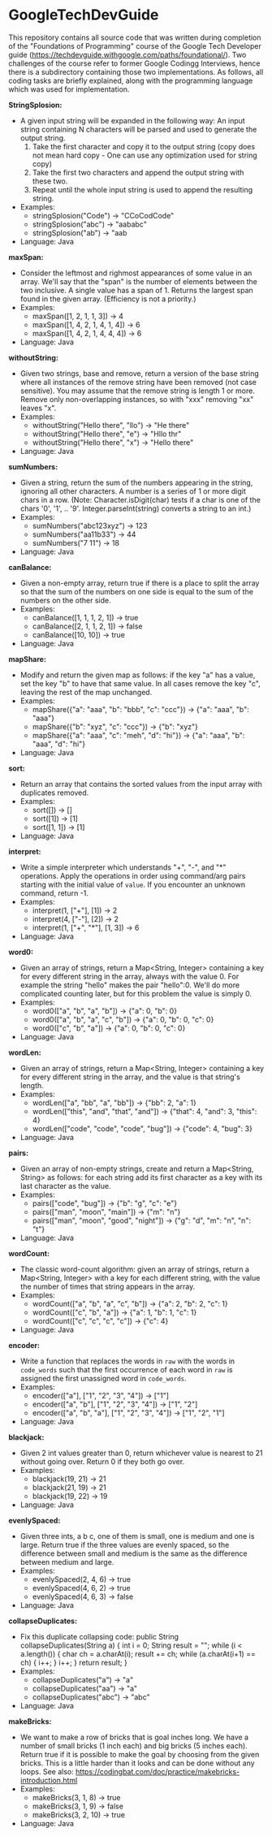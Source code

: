 # GoogleTechDevGuide

This repository contains all source code that was written during completion of the "Foundations of Programming" course of the Google Tech Developer guide (https://techdevguide.withgoogle.com/paths/foundational/). Two challenges of the course refer to former Google Codingg Interviews, hence there is a subdirectory containing those two implementations. As follows, all coding tasks are briefly explained, along with the programming language which was used for implementation.

<b>StringSplosion:</b>
- A given input string will be expanded in the following way: 
  An input string containing N characters will be parsed and used to generate the output string.
    1. Take the first character and copy it to the output string (copy does not mean hard copy - One can use any optimization used for string copy)
    2. Take the first two characters and append the output string with these two.
    3. Repeat until the whole input string is used to append the resulting string.
- Examples:
    - stringSplosion("Code")  →   "CCoCodCode"
    - stringSplosion("abc")   →   "aababc"
    - stringSplosion("ab")    →   "aab
- Language:   Java    
        
<b>maxSpan:</b>
- Consider the leftmost and righmost appearances of some value in an array. We'll say that the "span" is the number of elements between the two inclusive. A single value has a span of 1. Returns the largest span found in the given array. (Efficiency is not a priority.)
- Examples:
    - maxSpan([1, 2, 1, 1, 3])        →   4
    - maxSpan([1, 4, 2, 1, 4, 1, 4])  →   6
    - maxSpan([1, 4, 2, 1, 4, 4, 4])  →   6
- Language:   Java    
    
<b>withoutString:</b>    
- Given two strings, base and remove, return a version of the base string where all instances of the remove string have been removed (not case sensitive). You may assume that the remove string is length 1 or more. Remove only non-overlapping instances, so with "xxx" removing "xx" leaves "x".
- Examples:
    - withoutString("Hello there", "llo") →   "He there"
    - withoutString("Hello there", "e")   →   "Hllo thr"
    - withoutString("Hello there", "x")   →   "Hello there"
- Language:   Java    
    
<b>sumNumbers:</b>
- Given a string, return the sum of the numbers appearing in the string, ignoring all other characters. A number is a series of 1 or more digit chars in a row. (Note: Character.isDigit(char) tests if a char is one of the chars '0', '1', .. '9'. Integer.parseInt(string) converts a string to an int.)
- Examples:
    - sumNumbers("abc123xyz") →   123
    - sumNumbers("aa11b33")   →   44
    - sumNumbers("7 11")      →   18
- Language:   Java    
    
<b>canBalance:</b>
- Given a non-empty array, return true if there is a place to split the array so that the sum of the numbers on one side is equal to the sum of the numbers on the other side.
- Examples:
    - canBalance([1, 1, 1, 2, 1]) → true
    - canBalance([2, 1, 1, 2, 1]) → false
    - canBalance([10, 10]) → true
- Language:   Java    
    
<b>mapShare:</b>
- Modify and return the given map as follows: if the key "a" has a value, set the key "b" to have that same value. In all cases remove the key "c", leaving the rest of the map unchanged.
- Examples:
    - mapShare({"a": "aaa", "b": "bbb", "c": "ccc"}) → {"a": "aaa", "b": "aaa"}
    - mapShare({"b": "xyz", "c": "ccc"}) → {"b": "xyz"}
    - mapShare({"a": "aaa", "c": "meh", "d": "hi"}) → {"a": "aaa", "b": "aaa", "d": "hi"}
- Language:   Java    

<b>sort:</b>    
- Return an array that contains the sorted values from the input array with duplicates removed.
- Examples:
    - sort([]) → []
    - sort([1]) → [1]
    - sort([1, 1]) → [1]
- Language:   Java    

<b>interpret:</b>
- Write a simple interpreter which understands "+", "-", and "*" operations. Apply the operations in order using command/arg pairs starting with the initial value of `value`. If you encounter an unknown command, return -1.
- Examples:
    - interpret(1, ["+"], [1]) → 2
    - interpret(4, ["-"], [2]) → 2
    - interpret(1, ["+", "*"], [1, 3]) → 6
- Language:   Java    

<b>word0:</b>
- Given an array of strings, return a Map<String, Integer> containing a key for every different string in the array, always with the value 0. For example the string "hello" makes the pair "hello":0. We'll do more complicated counting later, but for this problem the value is simply 0.
- Examples:
    - word0(["a", "b", "a", "b"]) → {"a": 0, "b": 0}
    - word0(["a", "b", "a", "c", "b"]) → {"a": 0, "b": 0, "c": 0}
    - word0(["c", "b", "a"]) → {"a": 0, "b": 0, "c": 0}
- Language:   Java    
    
<b>wordLen:</b>
- Given an array of strings, return a Map<String, Integer> containing a key for every different string in the array, and the value is that string's length.
- Examples:
    - wordLen(["a", "bb", "a", "bb"]) → {"bb": 2, "a": 1}
    - wordLen(["this", "and", "that", "and"]) → {"that": 4, "and": 3, "this": 4}
    - wordLen(["code", "code", "code", "bug"]) → {"code": 4, "bug": 3}
- Language:   Java    
    
<b>pairs:</b>
- Given an array of non-empty strings, create and return a Map<String, String> as follows: for each string add its first character as a key with its last character as the value.
- Examples:
    - pairs(["code", "bug"]) → {"b": "g", "c": "e"}
    - pairs(["man", "moon", "main"]) → {"m": "n"}
    - pairs(["man", "moon", "good", "night"]) → {"g": "d", "m": "n", "n": "t"}
- Language:   Java    
    
<b>wordCount:</b>
- The classic word-count algorithm: given an array of strings, return a Map<String, Integer> with a key for each different string, with the value the number of times that string appears in the array.
- Examples:
    - wordCount(["a", "b", "a", "c", "b"]) → {"a": 2, "b": 2, "c": 1}
    - wordCount(["c", "b", "a"]) → {"a": 1, "b": 1, "c": 1}
    - wordCount(["c", "c", "c", "c"]) → {"c": 4}    
- Language:   Java    
    
<b>encoder:</b>
- Write a function that replaces the words in `raw` with the words in `code_words` such that the first occurrence of each word in `raw` is assigned the first unassigned word in `code_words`.
- Examples:
    - encoder(["a"], ["1", "2", "3", "4"]) → ["1"]
    - encoder(["a", "b"], ["1", "2", "3", "4"]) → ["1", "2"]
    - encoder(["a", "b", "a"], ["1", "2", "3", "4"]) → ["1", "2", "1"]    
- Language:   Java    
    
<b>blackjack:</b>
- Given 2 int values greater than 0, return whichever value is nearest to 21 without going over. Return 0 if they both go over.
- Examples:
    - blackjack(19, 21) → 21
    - blackjack(21, 19) → 21
    - blackjack(19, 22) → 19    
- Language:   Java    
    
<b>evenlySpaced:</b>
- Given three ints, a b c, one of them is small, one is medium and one is large. Return true if the three values are evenly spaced, so the difference between small and medium is the same as the difference between medium and large.
- Examples:
    - evenlySpaced(2, 4, 6) → true
    - evenlySpaced(4, 6, 2) → true
    - evenlySpaced(4, 6, 3) → false
- Language:   Java    
    
<b>collapseDuplicates:</b>
- Fix this duplicate collapsing code: public String collapseDuplicates(String a) { int i = 0; String result = ""; while (i < a.length()) { char ch = a.charAt(i); result += ch; while (a.charAt(i+1) == ch) { i++; } i++; } return result; }
- Examples:
    - collapseDuplicates("a") → "a"
    - collapseDuplicates("aa") → "a"
    - collapseDuplicates("abc") → "abc"    
- Language:   Java    
    
<b>makeBricks:</b>
- We want to make a row of bricks that is goal inches long. We have a number of small bricks (1 inch each) and big bricks (5 inches each). Return true if it is possible to make the goal by choosing from the given bricks. This is a little harder than it looks and can be done without any loops. See also: https://codingbat.com/doc/practice/makebricks-introduction.html 
- Examples:
    - makeBricks(3, 1, 8) → true
    - makeBricks(3, 1, 9) → false
    - makeBricks(3, 2, 10) → true    
- Language:   Java    
    
    